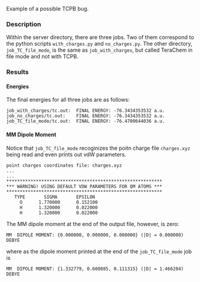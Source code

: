 Example of a possible TCPB bug.

### Description
Within the server directory, there are three jobs. Two of them correspond to the python scripts `with_charges.py` and `no_charges.py`. 
The other directory, `job_TC_file_mode`, is the same as `job_with_charges`, but called TeraChem in file mode and not with TCPB.

### Results
#### Energies
The final energies for all three jobs are as follows:
```
job_with_charges/tc.out:  FINAL ENERGY: -76.3434353532 a.u.
job_no_charges/tc.out:    FINAL ENERGY: -76.3434353532 a.u.
job_TC_file_mode/tc.out:  FINAL ENERGY: -76.4700644036 a.u.
```
#### MM Dipole Moment
Notice that `job_TC_file_mode` recoginizes the poitn charge file `charges.xyz` being read and even prints out vdW parameters.
```
point charges coordinates file: charges.xyz
...
...
**********************************************************
*** WARNING! USING DEFAULT VDW PARAMETERS FOR QM ATOMS ***
**********************************************************
   TYPE       SIGMA       EPSILON
     O      1.770000      0.152100
     H      1.320000      0.022000
     H      1.320000      0.022000
```
The MM dipole moment at the end of the output file, however, is zero:
```
MM  DIPOLE MOMENT: {0.000000, 0.000000, 0.000000} (|D| = 0.000000) DEBYE
```
where as the dipole moment printed at the end of the `job_TC_file_mode` job is
```
MM  DIPOLE MOMENT: {1.332779, 0.600885, 0.111315} (|D| = 1.466204) DEBYE
```

